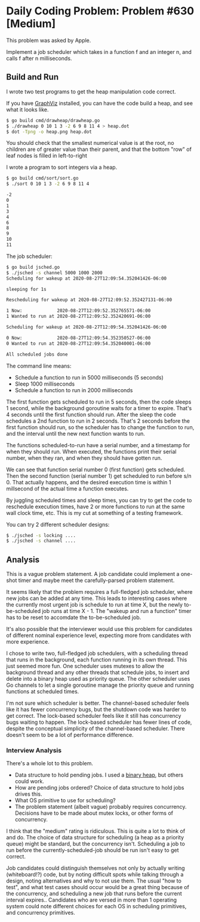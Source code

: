 # Daily Coding Problem: Problem #630 [Medium]

This problem was asked by Apple.

Implement a job scheduler which takes in a function f and an integer n,
and calls f after n milliseconds.

## Build and Run

I wrote two test programs to get the heap manipulation code correct.

If you have [GraphViz](https://graphviz.org/) installed, you can have the code build
a heap, and see what it looks like.

```sh
$ go build cmd/drawheap/drawheap.go
$ ./drawheap 0 10 1 3 -2 6 9 8 11 4 > heap.dot
$ dot -Tpng -o heap.png heap.dot
```
You should check that the smallest numerical value is at the root,
no children are of greater value than their parent,
and that the bottom "row" of leaf nodes is filled in left-to-right

I wrote a program to sort integers via a heap.

```sh
$ go build cmd/sort/sort.go
$ ./sort 0 10 1 3 -2 6 9 8 11 4

-2
0
1
3
4
6
8
9
10
11
```

The job scheduler:

```sh
$ go build jsched.go
$ ./jsched -s channel 5000 1000 2000
Scheduling for wakeup at 2020-08-27T12:09:54.352041426-06:00

sleeping for 1s

Rescheduling for wakeup at 2020-08-27T12:09:52.352427131-06:00

1 Now:             2020-08-27T12:09:52.352765571-06:00
1 Wanted to run at 2020-08-27T12:09:52.352420691-06:00

Scheduling for wakeup at 2020-08-27T12:09:54.352041426-06:00

0 Now:             2020-08-27T12:09:54.352350527-06:00
0 Wanted to run at 2020-08-27T12:09:54.352040001-06:00

All scheduled jobs done
```

The command line means:

* Schedule a function to run in 5000 milliseconds (5 seconds)
* Sleep 1000 milliseconds
* Schedule a function to run in 2000 milliseconds

The first function gets scheduled to run in 5 seconds,
then the code sleeps 1 second,
while the background goroutine waits for a timer to expire.
That's 4 seconds until the first function should run.
After the sleep the code schedules a 2nd function to run in 2 seconds.
That's 2 seconds before the first function should run,
so the scheduler has to change the function to run,
and the interval until the new next function wants to run.

The functions scheduled-to-run have a serial number,
and a timestamp for when they should run.
When executed, the functions print their serial number,
when they ran,
and when they should have gotten run.

We can see that function serial number 0 (first function)
gets scheduled.
Then the second function (serial number 1) get scheduled to
run before s/n 0.
That actually happens,
and the desired execution time is
within 1 millsecond of the actual time a function executes.

By juggling scheduled times and sleep times,
you can try to get the code to reschedule execution times,
have 2 or more functions to run at the same wall clock time,
etc.
This is my cut at something of a testing framework.

You can try 2 different scheduler designs:

```sh
$ ./jsched -s locking ....
$ ./jsched -s channel ....
```

## Analysis

This is a vague problem statement.
A job candidate could implement a one-shot timer and maybe meet the
carefully-parsed problem statement.

It seems likely that the problem requires a full-fledged job scheduler,
where new jobs can be added at any time.
This leads to interesting cases where the currently most urgent
job is schedule to run at time X,
but the newly to-be-scheduled job runs at time X - 1.
The "wakeup and run a function"
timer has to be reset to accomdate the to-be-scheduled job.

It's also possible that the interviewer would use this problem
for candidates of different nominal experience level,
expecting more from candidates with more experience.

I chose to write two, full-fledged job schedulers,
with a scheduling thread that runs in the background,
each function running in its own thread.
This just seemed more fun.
One scheduler uses mutexes to allow the background thread
and any other threads that schedule jobs,
to insert and delete into a binary heap used as priority queue.
The other scheduler uses Go channels to let a single goroutine
manage the priority queue and running functions at scheduled times.

I'm not sure which scheduler is better.
The channel-based scheduler feels like it has fewer concurrency bugs,
but the shutdown code was harder to get correct.
The lock-based scheduler feels like it still has concurrency bugs
waiting to happen.
The lock-based scheduler has fewer lines of code,
despite the conceptual simplicity of the channel-based scheduler.
There doesn't seem to be a lot of performance difference.

### Interview Analysis

There's a whole lot to this problem.

* Data structure to hold pending jobs.
I used a [binary heap](https://en.wikipedia.org/wiki/Binary_heap),
but others could work.
* How are pending jobs ordered?
Choice of data structure to hold jobs drives this.
* What OS primitive to use for scheduling?
* The problem statement (albeit vague) probably requires concurrency.
Decisions have to be made about mutex locks,
or other forms of concurrency.

I think that the "medium" rating is ridiculous.
This is quite a lot to think of and do.
The choice of data structure for scheduling (a heap as a priority queue)
might be standard,
but the concurrency isn't.
Scheduling a job to run before the currently-scheduled-job should be run
isn't easy to get correct.

Job candidates could distinguish themselves not only by
actually writing (whiteboard!?) code,
but by noting difficult spots while talking through a design,
noting alternatives and why to not use them.
The usual "how to test",
and what test cases should occur would be a great thing
because of the concurrency, and scheduling a new job
that runs before the current interval expires..
Candidates who are versed in more than 1 operating system
could note different choices for each OS in scheduling primitives,
and concurrency primitives.

